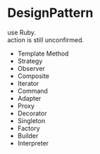 # DesignPattern
use Ruby.  
action is still unconfirmed.  
- Template Method
- Strategy
- Observer
- Composite
- Iterator
- Command
- Adapter
- Proxy
- Decorator
- Singleton
- Factory
- Builder
- Interpreter